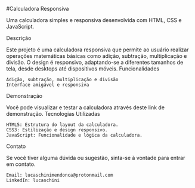 #Calculadora Responsiva

Uma calculadora simples e responsiva desenvolvida com HTML, CSS e JavaScript.

Descrição

Este projeto é uma calculadora responsiva que permite ao usuário realizar operações matemáticas básicas como adição, subtração, multiplicação e divisão. O design é responsivo, adaptando-se a diferentes tamanhos de tela, desde desktops até dispositivos móveis.
Funcionalidades

    Adição, subtração, multiplicação e divisão
    Interface amigável e responsiva

Demonstração

Você pode visualizar e testar a calculadora através deste link de demonstração.
Tecnologias Utilizadas

    HTML5: Estrutura do layout da calculadora.
    CSS3: Estilização e design responsivo.
    JavaScript: Funcionalidade e lógica da calculadora.

Contato

Se você tiver alguma dúvida ou sugestão, sinta-se à vontade para entrar em contato.

    Email: lucaschinimendonca@protonmail.com
    LinkedIn: lucaschini
